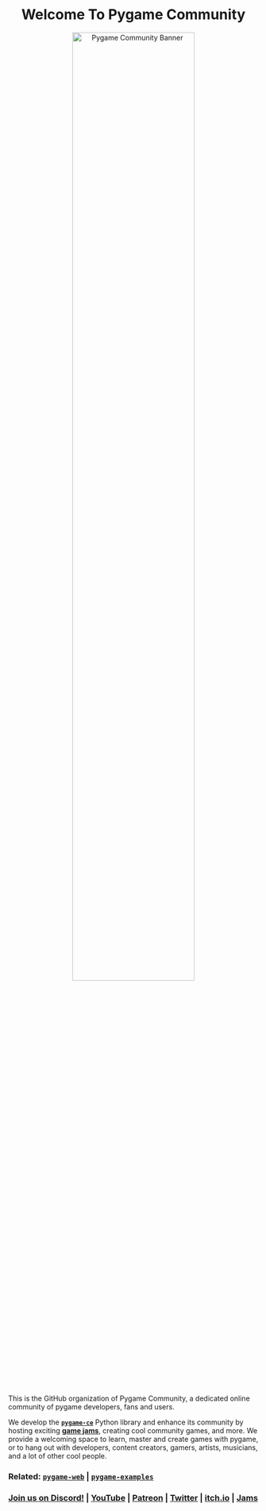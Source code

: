 <h1 align="center">Welcome To Pygame Community</h1>

<p align="center">
  <img src="https://user-images.githubusercontent.com/65417594/150978711-583ebd68-d644-4a16-a161-52e8cbd3097b.png"
       alt="Pygame Community Banner"
       width="70%">
</p>



This is the GitHub organization of Pygame Community, a dedicated online community of pygame developers, fans and users.

We develop the **[`pygame-ce`](https://www.github.com/pygame-community/pygame-ce)** Python library and enhance its community by hosting exciting [**game jams**](https://itch.io/jams/hosted-by-pygame-community), creating cool community games, and more.
We provide a welcoming space to learn, master and create games with pygame, or to hang out with developers, content creators, gamers, artists, musicians, and a lot of other cool people.


### Related: [`pygame-web`](https://github.com/pygame-web) | [`pygame-examples`](https://github.com/pygame-examples)

### **[Join us on Discord!](https://discord.gg/pygame)** | **[YouTube](https://www.youtube.com/@pygamecommunity)** | **[Patreon](https://www.patreon.com/pygamecommunity)** | **[Twitter](https://twitter.com/pygame_com)** | **[itch.io](https://pygame-community.itch.io)** | **[Jams](https://itch.io/jams/hosted-by-pygame-community)**
